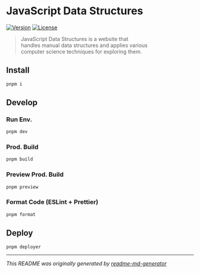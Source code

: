 # JavaScript Data Structures
[![Version](https://img.shields.io/badge/dynamic/json?url=https://raw.githubusercontent.com/eldarlrd/js-data-structures/main/package.json&query=version&logo=git-extensions&label=version&labelColor=475569&color=0284c7)](https://github.com/eldarlrd/js-data-structures/blob/main/package.json)
[![License](https://img.shields.io/badge/dynamic/json?url=https://raw.githubusercontent.com/eldarlrd/js-data-structures/main/package.json&query=license&logo=open-source-initiative&logoColor=fff&label=license&labelColor=475569&color=c026d3)](https://github.com/eldarlrd/js-data-structures/blob/main/LICENSE)

> JavaScript Data Structures is a website that  
> handles manual data structures and applies various  
> computer science techniques for exploring them.

## Install
```sh
pnpm i
```
## Develop
### Run Env.
```sh
pnpm dev
```
### Prod. Build
```sh
pnpm build
```
### Preview Prod. Build
```sh
pnpm preview
```
### Format Code (ESLint + Prettier)
```sh
pnpm format
```
## Deploy
```sh
pnpm deployer
```
***
*This README was originally generated by [readme-md-generator](https://github.com/kefranabg/readme-md-generator)*